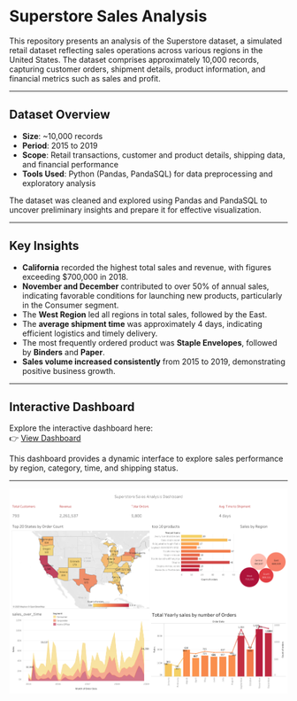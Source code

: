 # Superstore Sales Analysis

This repository presents an analysis of the Superstore dataset, a simulated retail dataset reflecting sales operations across various regions in the United States. The dataset comprises approximately 10,000 records, capturing customer orders, shipment details, product information, and financial metrics such as sales and profit.

---

## Dataset Overview

- **Size**: ~10,000 records  
- **Period**: 2015 to 2019  
- **Scope**: Retail transactions, customer and product details, shipping data, and financial performance  
- **Tools Used**: Python (Pandas, PandaSQL) for data preprocessing and exploratory analysis  

The dataset was cleaned and explored using Pandas and PandaSQL to uncover preliminary insights and prepare it for effective visualization.

---

## Key Insights

- **California** recorded the highest total sales and revenue, with figures exceeding $700,000 in 2018.
- **November and December** contributed to over 50% of annual sales, indicating favorable conditions for launching new products, particularly in the Consumer segment.
- The **West Region** led all regions in total sales, followed by the East.
- The **average shipment time** was approximately 4 days, indicating efficient logistics and timely delivery.
- The most frequently ordered product was **Staple Envelopes**, followed by **Binders** and **Paper**.
- **Sales volume increased consistently** from 2015 to 2019, demonstrating positive business growth.

---

## Interactive Dashboard

Explore the interactive dashboard here:  
👉 [View Dashboard](https://public.tableau.com/app/profile/syed.jafri2681/viz/sales_dashboard_2_17456213076350/Dashboard1?publish=yes)

This dashboard provides a dynamic interface to explore sales performance by region, category, time, and shipping status.

---

![Sales Trend Over Time](images/sales_dashboard.png)

